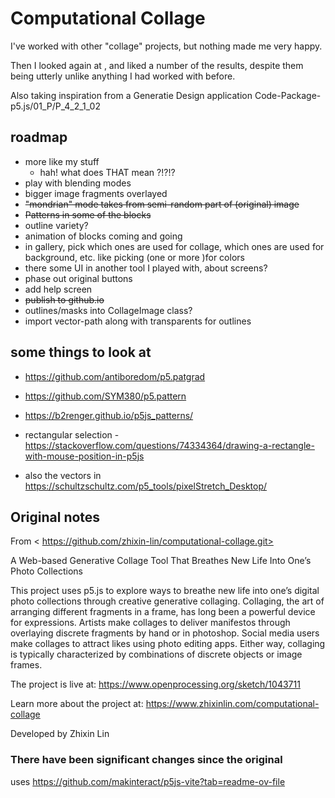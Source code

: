 # Computational Collage

I've worked with other "collage" projects, but nothing made me very happy.

Then I looked again at , and liked a number of the results, despite them being utterly unlike anything I had worked with before.

Also taking inspiration from a Generatie Design application Code-Package-p5.js/01_P/P_4_2_1_02

## roadmap

- more like my stuff
  - hah! what does THAT mean ?!?!?
- play with blending modes
- bigger image fragments overlayed
- ~~"mondrian" mode takes from semi-random part of (original) image~~
- ~~Patterns in some of the blocks~~
- outline variety?
- animation of blocks coming and going
- in gallery, pick which ones are used for collage, which ones are used for background, etc. like picking (one or more )for colors
- there some UI in another tool I played with, about screens?
- phase out original buttons
- add help screen
- ~~publish to github.io~~
- outlines/masks into CollageImage class?
- import vector-path along with transparents for outlines

## some things to look at

- <https://github.com/antiboredom/p5.patgrad>
- <https://github.com/SYM380/p5.pattern>
- <https://b2renger.github.io/p5js_patterns/>

- rectangular selection - https://stackoverflow.com/questions/74334364/drawing-a-rectangle-with-mouse-position-in-p5js
- also the vectors in https://schultzschultz.com/p5_tools/pixelStretch_Desktop/


## Original notes 

From < https://github.com/zhixin-lin/computational-collage.git>

A Web-based Generative Collage Tool That Breathes New Life Into One’s Photo Collections


This project uses p5.js to explore ways to breathe new life into one’s digital photo collections through creative generative collaging. Collaging, the art of arranging different fragments in a frame, has long been a powerful device for expressions. Artists make collages to deliver manifestos through overlaying discrete fragments by hand or in photoshop. Social media users make collages to attract likes using photo editing apps. Either way, collaging is typically characterized by combinations of discrete objects or image frames.


The project is live at: https://www.openprocessing.org/sketch/1043711

Learn more about the project at: https://www.zhixinlin.com/computational-collage

Developed by Zhixin Lin

### There have been significant changes since the original

uses https://github.com/makinteract/p5js-vite?tab=readme-ov-file
